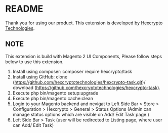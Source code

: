 # README
Thank you for using our product.
This extension is developed by [Hexcrypto Technologies](https://www.hexcrypto.com/).

## NOTE
This extension is build with Magento 2 UI Components, Please follow steps below to use this extension.

1) Install using composer: composer require hexcrypto/task
2) Install using GitHub: clone (https://github.com/hexcryptotechnologies/hexcrypto-task.git)/ download (https://github.com/hexcryptotechnologies/hexcrypto-task).
3) Execute php bin/magento setup:upgrade
4) Execute php bin/magento cache:clean
5) Login to your Magento backend and nevigat to Left Side Bar > Store > Configuration > Hexcrypto > General > Status Options (Admin can manage status options which are visible on Add/ Edit Task page.)
6) Left Side Bar > Task (user will be redirected to Listing page, where user can Add/ Edit Task)